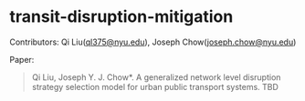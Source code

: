 # transit-disruption-mitigation
Contributors:
Qi Liu(ql375@nyu.edu), Joseph Chow(joseph.chow@nyu.edu)

Paper:
> Qi Liu, Joseph Y. J. Chow*. A generalized network level disruption strategy selection model for urban public transport systems. TBD
